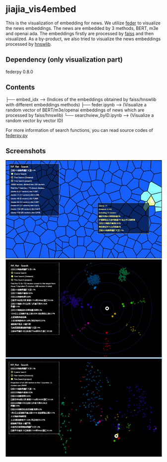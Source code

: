 # jiajia_vis4embed
This is the visualization of embedding for news. We utilize [feder](https://github.com/zilliztech/feder) to visualize the news embeddings. The news are embedded by 3 methods, BERT, m3e and openai ada. The embeddings firstly are processed by [faiss](https://github.com/facebookresearch/faiss) and then visualized. As a by-product, we also tried to visualize the news embeddings processed by [hnswlib](https://github.com/nmslib/hnswlib).

## Dependency (only visualization part)
federpy 0.8.0

## Contents
├── embed_idx --> (Indices of the embeddings obtained by faiss/hnswlib with different embeddings methods)
├── feder.ipynb --> (Visualize a random vector of BERT/m3e/openai embeddings of news which are processed by faiss/hnswlib)
└── searchview_byID.ipynb --> (Visualize a random vector by vector ID)

For more information of search functions, you can read source codes of [federpy.py](https://github.com/zilliztech/feder/blob/main/federpy/src/federpy/federpy.py)

## Screenshots
![](./screenshots/1.png)
![](./screenshots/2.png)
![](./screenshots/3.png)